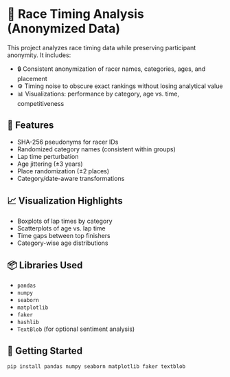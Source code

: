 # 🏁 Race Timing Analysis (Anonymized Data)

This project analyzes race timing data while preserving participant anonymity. It includes:

- 🔒 Consistent anonymization of racer names, categories, ages, and placement
- ⚙️ Timing noise to obscure exact rankings without losing analytical value
- 📊 Visualizations: performance by category, age vs. time, competitiveness

## 🔧 Features
- SHA-256 pseudonyms for racer IDs
- Randomized category names (consistent within groups)
- Lap time perturbation
- Age jittering (±3 years)
- Place randomization (±2 places)
- Category/date-aware transformations

## 📈 Visualization Highlights
- Boxplots of lap times by category
- Scatterplots of age vs. lap time
- Time gaps between top finishers
- Category-wise age distributions

## 📦 Libraries Used
- `pandas`
- `numpy`
- `seaborn`
- `matplotlib`
- `faker`
- `hashlib`
- `TextBlob` (for optional sentiment analysis)

## 🚀 Getting Started
```bash
pip install pandas numpy seaborn matplotlib faker textblob
